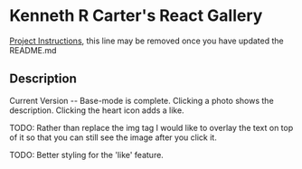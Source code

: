 # Kenneth R Carter's React Gallery

[Project Instructions](./INSTRUCTIONS.md), this line may be removed once you have updated the README.md

## Description

Current Version --
Base-mode is complete. Clicking a photo shows the description. Clicking the heart icon adds a like.

TODO: Rather than replace the img tag I would like to overlay the text on top of it so that you can still see the image after you click it.

TODO: Better styling for the 'like' feature.
